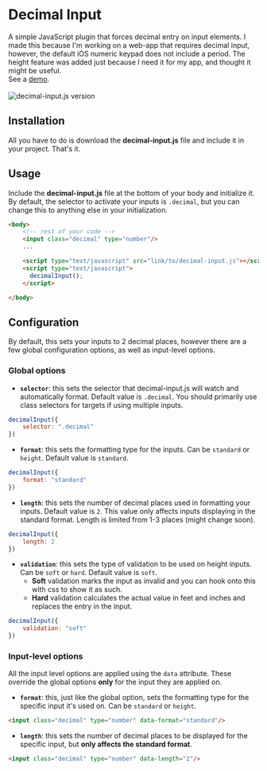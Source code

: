 # Decimal Input

A simple JavaScript plugin that forces decimal entry on input elements. I made this because I'm working on a web-app that requires decimal input, however, the default iOS numeric keypad does not include a period. The height feature was added just because I need it for my app, and thought it might be useful.<br/>
See a <a href="https://kshncodes.github.io/decimal-input/demo" target="_blank">demo</a>.
<br/><br/>
![decimal-input.js version](https://img.shields.io/badge/decimal--input.js-v1.0.0-brightgreen)

## Installation
All you have to do is download the **decimal-input.js** file and include it in your project. That's it.

## Usage
Include the **decimal-input.js** file at the bottom of your body and initialize it. By default, the selector to activate your inputs is `.decimal`, but you can change this to anything else in your initialization.

```html
<body>
    <!-- rest of your code -->
    <input class="decimal" type="number"/>
    ...

    <script type="text/javascript" src="link/to/decimal-input.js"></script>
    <script type="text/javascript">
      decimalInput();
    </script>

</body>
```

## Configuration
By default, this sets your inputs to 2 decimal places, however there are a few global configuration options, as well as input-level options.

### Global options

- **`selector`**: this sets the selector that decimal-input.js will watch and automatically format. Default value is `.decimal`. You should primarily use class selectors for targets if using multiple inputs.
```javascript
decimalInput({
    selector: ".decimal"
})
```

- **`format`**: this sets the formatting type for the inputs. Can be `standard` or `height`. Default value is `standard`.
```javascript
decimalInput({
    format: "standard"
})
```

- **`length`**: this sets the number of decimal places used in formatting your inputs. Default value is `2`. This value only affects inputs displaying in the standard format. Length is limited from 1-3 places (might change soon).
```javascript
decimalInput({
    length: 2
})
```

- **`validation`**: this sets the type of validation to be used on height inputs. Can be `soft` or `hard`. Default value is `soft`.
	- **Soft** validation marks the input as invalid and you can hook onto this with css to show it as such.
	- **Hard** validation calculates the actual value in feet and inches and replaces the entry in the input.
```javascript
decimalInput({
    validation: "soft"
})
```

### Input-level options
All the input level options are applied using the `data` attribute. These override the global options **only** for the input they are applied on.
- **`format`**: this, just like the global option, sets the formatting type for the specific input it's used on. Can be `standard` or `height`.
```html
<input class="decimal" type="number" data-format="standard"/>
```

- **`length`**: this sets the number of decimal places to be displayed for the specific input, but **only affects the standard format**.
```html
<input class="decimal" type="number" data-length="2"/>
```
